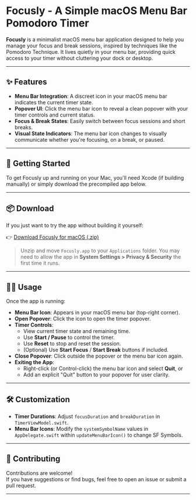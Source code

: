 # Focusly - A Simple macOS Menu Bar Pomodoro Timer

**Focusly** is a minimalist macOS menu bar application designed to help you manage your focus and break sessions, inspired by techniques like the Pomodoro Technique. It lives quietly in your menu bar, providing quick access to your timer without cluttering your dock or desktop.

---

## ✨ Features

- **Menu Bar Integration**: A discreet icon in your macOS menu bar indicates the current timer state.
- **Popover UI**: Click the menu bar icon to reveal a clean popover with your timer controls and current status.
- **Focus & Break States**: Easily switch between focus sessions and short breaks.
- **Visual State Indicators**: The menu bar icon changes to visually communicate whether you're focusing, on a break, or paused.

---

## 🚀 Getting Started

To get Focusly up and running on your Mac, you'll need Xcode (if building manually) or simply download the precompiled app below.

---

## 📦 Download

If you just want to try the app without building it yourself:

👉 [Download Focusly for macOS (.zip)](https://github.com/nefritmahardika/Focusly/raw/main/Focusly.zip)

> Unzip and move `Focusly.app` to your `Applications` folder. You may need to allow the app in **System Settings > Privacy & Security** the first time it runs.

---

## 👨‍💻 Usage

Once the app is running:

- **Menu Bar Icon**: Appears in your macOS menu bar (top-right corner).
- **Open Popover**: Click the icon to open the timer popover.
- **Timer Controls**:
  - View current timer state and remaining time.
  - Use **Start / Pause** to control the timer.
  - Use **Reset** to stop and reset the session.
  - (Optional) Use **Start Focus** / **Start Break** buttons if included.
- **Close Popover**: Click outside the popover or the menu bar icon again.
- **Exiting the App**:
  - Right-click (or Control-click) the menu bar icon and select **Quit**, or
  - Add an explicit "Quit" button to your popover for user clarity.

---

## 🛠️ Customization

- **Timer Durations**: Adjust `focusDuration` and `breakDuration` in `TimerViewModel.swift`.
- **Menu Bar Icons**: Modify the `systemSymbolName` values in `AppDelegate.swift` within `updateMenuBarIcon()` to change SF Symbols.

---

## 🤝 Contributing

Contributions are welcome!  
If you have suggestions or find bugs, feel free to open an issue or submit a pull request.

---

